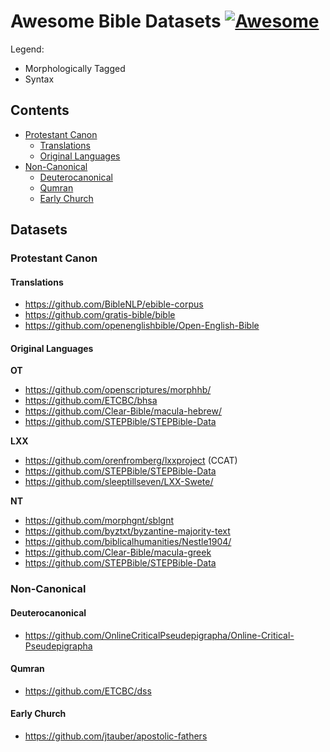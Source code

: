 # Awesome Bible Datasets [![Awesome](https://awesome.re/badge-flat2.svg)](https://awesome.re)

Legend:
 - <icon> Morphologically Tagged
 - <icon> Syntax

## Contents

 - [Protestant Canon](#protestant-canon)
   - [Translations](#translations)
   - [Original Languages](#original-languages)
 - [Non-Canonical](#non-canonical)
   - [Deuterocanonical](#deuterocanonical)
   - [Qumran](#qumran)
   - [Early Church](#early-church)

## Datasets

### Protestant Canon

#### Translations

  - https://github.com/BibleNLP/ebible-corpus
  - https://github.com/gratis-bible/bible
  - https://github.com/openenglishbible/Open-English-Bible

#### Original Languages

  **OT**
  - https://github.com/openscriptures/morphhb/
  - https://github.com/ETCBC/bhsa
  - https://github.com/Clear-Bible/macula-hebrew/
  - https://github.com/STEPBible/STEPBible-Data

  **LXX**
  - https://github.com/orenfromberg/lxxproject (CCAT)
  - https://github.com/STEPBible/STEPBible-Data
  - https://github.com/sleeptillseven/LXX-Swete/
  
  **NT**
  - https://github.com/morphgnt/sblgnt
  - https://github.com/byztxt/byzantine-majority-text
  - https://github.com/biblicalhumanities/Nestle1904/
  - https://github.com/Clear-Bible/macula-greek
  - https://github.com/STEPBible/STEPBible-Data
  
### Non-Canonical
#### Deuterocanonical
  - https://github.com/OnlineCriticalPseudepigrapha/Online-Critical-Pseudepigrapha

#### Qumran
  - https://github.com/ETCBC/dss

#### Early Church
  - https://github.com/jtauber/apostolic-fathers
